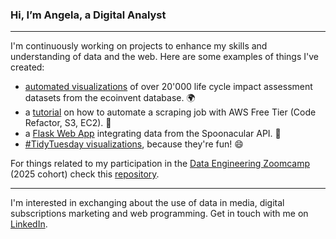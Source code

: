### Hi, I’m Angela, a Digital Analyst

___________________________

I'm continuously working on projects to enhance my skills and understanding of data and the web. Here are some examples of things I've created:

- [automated visualizations](https://github.com/Alessine/recipevault) of over 20'000 life cycle impact assessment datasets from the ecoinvent database. 🌍
- a [tutorial](https://medium.com/@angelaniederberger/automated-web-scraping-with-aws-72b7f80c2927) on how to automate a scraping job with AWS Free Tier (Code Refactor, S3, EC2). 🤖
- a [Flask Web App](https://github.com/Alessine/recipevault) integrating data from the Spoonacular API. :stew:
- [#TidyTuesday visualizations](https://github.com/Alessine/TidyTuesday-Visualizations), because they're fun! :smile: 

For things related to my participation in the [Data Engineering Zoomcamp](https://github.com/DataTalksClub/data-engineering-zoomcamp/tree/main) (2025 cohort) check this [repository](https://github.com/Alessine/data-engineering-zoomcamp).
___________________________

I'm interested in exchanging about the use of data in media, digital subscriptions marketing and web programming. Get in touch with me on [LinkedIn](https://www.linkedin.com/in/angela-niederberger/). 


<!---
Alessine/Alessine is a ✨ special ✨ repository because its `README.md` (this file) appears on your GitHub profile.
You can click the Preview link to take a look at your changes.
--->
